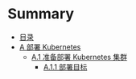 # Summary

* [目录](README.md)
* [A 部署 Kubernetes](deploy/README.md)
    * [A.1 准备部署 Kubernetes 集群](deploy/A.1.ready-to-deploy-kubernetes-cluster.md)
        * [A.1.1 部署目标](deploy/A.1.1.deploy-target.md)
